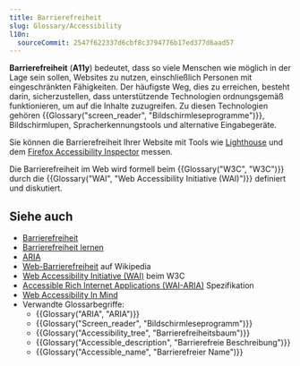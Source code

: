 ```yaml
---
title: Barrierefreiheit
slug: Glossary/Accessibility
l10n:
  sourceCommit: 2547f622337d6cbf8c3794776b17ed377d6aad57
---
```


**Barrierefreiheit** (**A11y**) bedeutet, dass so viele Menschen wie möglich in der Lage sein sollen, Websites zu nutzen, einschließlich Personen mit eingeschränkten Fähigkeiten. Der häufigste Weg, dies zu erreichen, besteht darin, sicherzustellen, dass unterstützende Technologien ordnungsgemäß funktionieren, um auf die Inhalte zuzugreifen. Zu diesen Technologien gehören {{Glossary("screen_reader", "Bildschirmleseprogramme")}}, Bildschirmlupen, Spracherkennungstools und alternative Eingabegeräte.

Sie können die Barrierefreiheit Ihrer Website mit Tools wie [Lighthouse](https://developer.chrome.com/docs/lighthouse/accessibility/scoring) und dem [Firefox Accessibility Inspector](https://firefox-source-docs.mozilla.org/devtools-user/accessibility_inspector/index.html) messen.

Die Barrierefreiheit im Web wird formell beim {{Glossary("W3C", "W3C")}} durch die {{Glossary("WAI", "Web Accessibility Initiative (WAI)")}} definiert und diskutiert.

## Siehe auch

- [Barrierefreiheit](/de/docs/Web/Accessibility)
- [Barrierefreiheit lernen](/de/docs/Learn_web_development/Core/Accessibility)
- [ARIA](/de/docs/Web/Accessibility/ARIA)
- [Web-Barrierefreiheit](https://en.wikipedia.org/wiki/Web_accessibility) auf Wikipedia
- [Web Accessibility Initiative (WAI)](https://www.w3.org/WAI/) beim W3C
- [Accessible Rich Internet Applications (WAI-ARIA)](https://w3c.github.io/aria/) Spezifikation
- [Web Accessibility In Mind](https://webaim.org/)
- Verwandte Glossarbegriffe:
  - {{Glossary("ARIA", "ARIA")}}
  - {{Glossary("Screen_reader", "Bildschirmleseprogramm")}}
  - {{Glossary("Accessibility_tree", "Barrierefreiheitsbaum")}}
  - {{Glossary("Accessible_description", "Barrierefreie Beschreibung")}}
  - {{Glossary("Accessible_name", "Barrierefreier Name")}}
